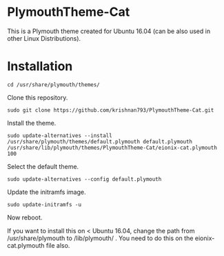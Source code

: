 # PlymouthTheme-Cat
This is a Plymouth theme created for Ubuntu 16.04 (can be also used in other Linux Distributions).

# Installation
    cd /usr/share/plymouth/themes/

Clone this repository.

    sudo git clone https://github.com/krishnan793/PlymouthTheme-Cat.git
    
Install the theme.

    sudo update-alternatives --install /usr/share/plymouth/themes/default.plymouth default.plymouth /usr/share/lib/plymouth/themes/PlymouthTheme-Cat/eionix-cat.plymouth 100

Select the default theme.

    sudo update-alternatives --config default.plymouth

Update the initramfs image.

    sudo update-initramfs -u

Now reboot.

If you want to install this on < Ubuntu 16.04, change the path from /usr/share/plymouth to /lib/plymouth/ . You need to do this on the eionix-cat.plymouth file also.
